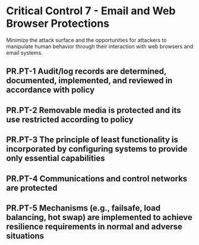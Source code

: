 # Critical Control 7 - Email and Web Browser Protections
Minimize the attack surface and the opportunities for attackers to manipulate human behavior through their interaction with web browsers and email systems.
## PR.PT-1 Audit/log records are determined, documented, implemented, and reviewed in accordance with policy
## PR.PT-2 Removable media is protected and its use restricted according to policy
## PR.PT-3 The principle of least functionality is incorporated by configuring systems to provide only essential capabilities
## PR.PT-4 Communications and control networks are protected
## PR.PT-5 Mechanisms (e.g., failsafe, load balancing, hot swap) are implemented to achieve resilience requirements in normal and adverse situations
